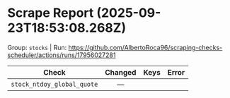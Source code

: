 # Scrape Report (2025-09-23T18:53:08.268Z)

Group: `stocks`  |  Run: https://github.com/AlbertoRoca96/scraping-checks-scheduler/actions/runs/17956027281

| Check | Changed | Keys | Error |
|---|:---:|:--|:--|
| `stock_ntdoy_global_quote` | — |  |  |
